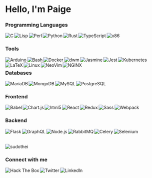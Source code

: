 <h1>Hello, I'm Paige</h1>
<h3>Programming Languages</h3>
<p align='left'>
  <img align='left' alt="C" src="https://img.shields.io/badge/-C-A8B9CC?style=plastic&logo=c&logoColor=ffffff" />
  <img align='left' alt="Lisp" src="https://img.shields.io/badge/%CE%BB-Lisp-111111?style=plastic&logoColor=ffffff&labelColor=ffffff" />
  <img align='left' alt="Perl" src="https://img.shields.io/badge/-Perl-39457E?style=plastic&logo=perl&logoColor=ffffff" />
  <img align='left' alt="Python" src="https://img.shields.io/badge/-Python-3776AB?style=plastic&logo=python&logoColor=ffffff" />
  <img align='left' alt="Rust" src="https://img.shields.io/badge/-Rust-111111?style=plastic&logo=rust&logoColor=ffffff" />
  <img align='left' alt="TypeScript" src="https://img.shields.io/badge/-TypeScript-007ACC?style=plastic&logo=typescript&logoColor=ffffff" />
  <img align='left' alt="x86" src="https://img.shields.io/badge/x86-Assembly-868686?style=plastic&logoColor=ffffff&labelColor=868686" />
</p>
</p>
<br>

<h3>Tools</h3>
<p align='left'>
  <img align='left' alt="Arduino" src="https://img.shields.io/badge/-Arduino-00979D?style=plastic&logo=arduino&logoColor=ffffff" />
  <img align='left' alt="Bash" src="https://img.shields.io/badge/-Bash-4EAA25?style=plastic&logo=gnubash&logoColor=ffffff" />
  <img align='left' alt="Docker" src="https://img.shields.io/badge/-Docker-46a2f1?style=plastic&logo=docker&logoColor=ffffff" />
  <img align='left' alt="dwm" src="https://img.shields.io/badge/-dwm-1177AA?style=plastic&logo=dwm&logoColor=ffffff" />
  <img align='left' alt="Jasmine" src="https://img.shields.io/badge/-Jasmine-8A4182?style=plastic&logo=jasmine&logoColor=ffffff" />
  <img align='left' alt="Jest" src="https://img.shields.io/badge/-Jest-C21325?style=plastic&logo=jest&logoColor=ffffff" />
  <img align='left' alt="Kubernetes" src="https://img.shields.io/badge/-Kubernetes-326CE5?style=plastic&logo=kubernetes&logoColor=ffffff" />
  <img align='left' alt="LaTeX" src="https://img.shields.io/badge/-LaTeX-008080?style=plastic&logo=latex&logoColor=ffffff" />
  <img align='left' alt="Linux" src="https://img.shields.io/badge/-Linux-1793D1?style=plastic&logo=archlinux&logoColor=ffffff" />
  <img align='left' alt="NeoVim" src="https://img.shields.io/badge/-neovim-57A143?style=plastic&logo=neovim&logoColor=ffffff" />
  <img align='left' alt="NGINX" src="https://img.shields.io/badge/-NGINX-009639?style=plastic&logo=nginx&logoColor=ffffff" />
</p>
<br>

<h3>Databases</h3>
  <img align='left' alt="MariaDB" src="https://img.shields.io/badge/-MariaDB-003545?style=plastic&logo=mariadb&logoColor=ffffff" />
  <img align='left' alt="MongoDB" src="https://img.shields.io/badge/-MongoDB-13aa52?style=plastic&logo=mongodb&logoColor=ffffff" />
  <img align='left' alt="MySQL" src="https://img.shields.io/badge/-MySQL-4479A1?style=plastic&logo=mysql&logoColor=ffffff" />
  <img align='left' alt="PostgreSQL" src="https://img.shields.io/badge/-PostgreSQL-4169E1?style=plastic&logo=postgresql&logoColor=ffffff" />
<p align='left'>
</p>
<br>

<h3>Frontend</h3>
  <img align='left' alt="Babel" src="https://img.shields.io/badge/-Babel-F9DC3E?style=plastic&logo=babel&logoColor=ffffff" /> 
  <img align='left' alt="Chart.js" src="https://img.shields.io/badge/-Chart%2Ejs-FF6384?style=plastic&logo=chartdotjs&logoColor=ffffff" />
  <img align='left' alt="html5" src="https://img.shields.io/badge/-HTML5-E34F26?style=plastic&logo=html5&logoColor=ffffff" />
  <img align='left' alt="React" src="https://img.shields.io/badge/-React-45b8d8?style=plastic&logo=react&logoColor=ffffff" />
  <img align='left' alt="Redux" src="https://img.shields.io/badge/-Redux-764ABC?style=plastic&logo=redux&logoColor=ffffff" />
  <img align='left' alt="Sass" src="https://img.shields.io/badge/-Sass-CC6699?style=plastic&logo=sass&logoColor=ffffff" />
  <img align='left' alt="Webpack" src="https://img.shields.io/badge/-Webpack-8DD6F9?style=plastic&logo=webpack&logoColor=ffffff" /> 
<p align='left'>
</p>
<br>

<h3>Backend</h3>
<p align='left'>
  <img align='left' alt="Flask" src="https://img.shields.io/badge/-Flask-111111?style=plastic&logo=flask&logoColor=ffffff" />
  <img align='left' alt="GraphQL" src="https://img.shields.io/badge/-GraphQL-E10098?style=plastic&logo=graphql&logoColor=ffffff" />
  <img align='left' alt="Node.js" src="https://img.shields.io/badge/-Node%2Ejs-43853d?style=plastic&logo=Node.js&logoColor=ffffff" />
  <img align='left' alt="RabbitMQ" src="https://img.shields.io/badge/-RabbitMQ-FF6600?style=plastic&logo=rabbitmq&logoColor=ffffff" />
  <img align='left' alt="Celery" src="https://img.shields.io/badge/-Celery-37814A?style=plastic&logo=celery&logoColor=ffffff" />
  <img align='left' alt="Selenium" src="https://img.shields.io/badge/-Selenium-43B02A?style=plastic&logo=selenium&logoColor=ffffff" />
</p>
<br>
<br>

<p align="left"> <img src="https://github-readme-stats.vercel.app/api?username=sudothei&show_icons=true&theme=gotham" alt="sudothei" />
<br>

<h3>Connect with me</h3>
<p align='left'>
<a href="https://app.hackthebox.com/users/334050"><img align='left' alt="Hack The Box" src="https://img.shields.io/badge/-Hack%20The%20Box-9FEF00?style=social&logo=hackthebox" /> </a>
<a href="https://twitter.com/sudothei"><img align='left' alt="Twitter" src="https://img.shields.io/badge/-Twitter-1DA1F2?style=social&logo=twitter" /> </a>
<a href="https://linkedin.com/in/paigevenuto"><img align='left' alt="LinkedIn" src="https://img.shields.io/badge/-LinkedIn-0A66C2?style=social&logo=linkedin" /> </a>
</p>
